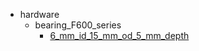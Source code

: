 * hardware
  * bearing_F600_series
    * [6_mm_id_15_mm_od_5_mm_depth](hardware/bearing_F600_series/6_mm_id_15_mm_od_5_mm_depth)
